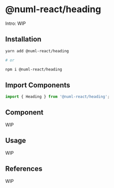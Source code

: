 # @numl-react/heading

Intro: WIP

## Installation

```sh
yarn add @numl-react/heading

# or

npm i @numl-react/heading
```

## Import Components

```jsx
import { Heading } from '@numl-react/heading';
```

## Component

WIP

## Usage

WIP

## References

WIP
